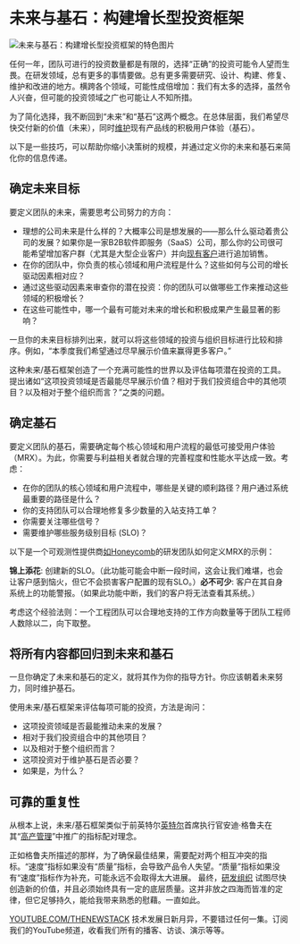 # 未来与基石：构建增长型投资框架

![未来与基石：构建增长型投资框架的特色图片](https://cdn.thenewstack.io/media/2025/01/899900c1-future-floor-innovation-1024x576.jpg)

任何一年，团队可进行的投资数量都是有限的，选择“正确”的投资可能令人望而生畏。在研发领域，总有更多的事情要做。总有更多需要研究、设计、构建、修复、维护和改进的地方。横跨各个领域，可能性成倍增加：我们有太多的选择，虽然令人兴奋，但可能的投资领域之广也可能让人不知所措。

为了简化选择，我不断回到“未来”和“基石”这两个概念。在总体层面，我们希望尽快交付新的价值（未来），同时[维护](https://thenewstack.io/innovation-is-fun-but-infrastructure-pays-the-bills/)现有产品线的积极用户体验（基石）。

以下是一些技巧，可以帮助你缩小决策树的规模，并通过定义你的未来和基石来简化你的信息传递。

## 确定未来目标

要定义团队的未来，需要思考公司努力的方向：

- 理想的公司未来是什么样的？大概率公司是想发展的——那么什么驱动着贵公司的发展？如果你是一家B2B软件即服务（SaaS）公司，那么你的公司很可能希望增加客户群（尤其是大型企业客户）并向[现有客户](https://thenewstack.io/how-listening-to-the-customer-can-boost-innovation/)进行追加销售。
- 在你的团队中，你负责的核心领域和用户流程是什么？这些如何与公司的增长驱动因素相对应？
- 通过这些驱动因素来审查你的潜在投资：你的团队可以做哪些工作来推动这些领域的积极增长？
- 在这些可能性中，哪一个最有可能对未来的增长和积极成果产生最显著的影响？

一旦你的未来目标排列出来，就可以将这些领域的投资与组织目标进行比较和排序。例如，“本季度我们希望通过尽早展示价值来赢得更多客户。”

这种未来/基石框架创造了一个充满可能性的世界以及评估每项潜在投资的工具。提出诸如“这项投资领域是否最能尽早展示价值？相对于我们投资组合中的其他项目？以及相对于整个组织而言？”之类的问题。

## 确定基石

要定义团队的基石，需要确定每个核心领域和用户流程的最低可接受用户体验（MRX）。为此，你需要与利益相关者就合理的完善程度和性能水平达成一致。考虑：

- 在你的团队的核心领域和用户流程中，哪些是关键的顺利路径？用户通过系统最重要的路径是什么？
- 你的支持团队可以合理地修复多少数量的入站支持工单？
- 你需要关注哪些信号？
- 需要维护哪些服务级别目标 (SLO)？

以下是一个可观测性提供商[如Honeycomb](https://thenewstack.io/honeycomb-ios-austin-parker-opentelemetry-in-depth/)的研发团队如何定义MRX的示例：

**锦上添花**: 创建新的SLO。（此功能可能会中断一段时间，这会让我们难堪，也会让客户感到恼火，但它不会损害客户配置的现有SLO。）**必不可少**: 客户在其自身系统上的功能警报。（如果此功能中断，我们的客户将无法查看其系统。）

考虑这个经验法则：一个工程团队可以合理地支持的工作方向数量等于团队工程师人数除以二，向下取整。

## 将所有内容都回归到未来和基石

一旦你确定了未来和基石的定义，就将其作为你的指导方针。你应该朝着未来努力，同时维护基石。

使用未来/基石框架来评估每项可能的投资，方法是询问：

- 这项投资领域是否最能推动未来的发展？
- 相对于我们投资组合中的其他项目？
- 以及相对于整个组织而言？
- 这项投资对于维护基石是否必要？
- 如果是，为什么？

## 可靠的重复性

从根本上说，未来/基石框架类似于前英特尔[英特尔](https://www.intel.com/content/www/us/en/now/data-centric/overview.html?utm_content=inline+mention)首席执行官安迪·格鲁夫在其“[高产管理](https://en.wikipedia.org/wiki/High_Output_Management)”中推广的指标配对理念。

正如格鲁夫所描述的那样，为了确保最佳结果，需要配对两个相互冲突的指标。“速度”指标如果没有“质量”指标，会导致产品令人失望。“质量”指标如果没有“速度”指标作为补充，可能永远不会取得太大进展。
最终，[研发组织](https://thenewstack.io/resilience-is-an-rd-problem-not-just-an-sre-problem/) 试图尽快创造新的价值，并且必须始终具有一定的底层质量。这并非放之四海而皆准的定律，但它足够持久，能给我带来熟悉的慰藉。一直如此。

[YOUTUBE.COM/THENEWSTACK](https://youtube.com/thenewstack?sub_confirmation=1) 技术发展日新月异，不要错过任何一集。订阅我们的YouTube频道，收看我们所有的播客、访谈、演示等等。